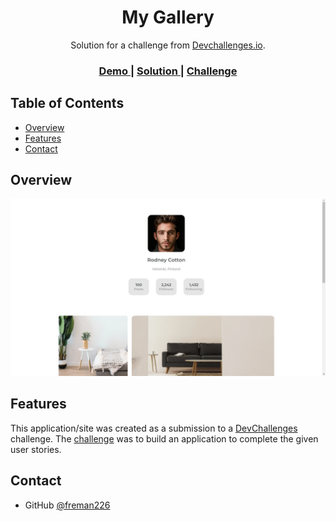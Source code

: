 <!-- Please update value in the {}  -->

<h1 align="center">My Gallery</h1>

<div align="center">
   Solution for a challenge from  <a href="http://devchallenges.io" target="_blank">Devchallenges.io</a>.
</div>

<div align="center">
  <h3>
    <a href="https://freman226.github.io/My-Gallery/">
      Demo
    </a>
    <span> | </span>
    <a href="https://devchallenges.io/solutions/mR1fr90AurwIaMbdQ2fq">
      Solution
    </a>
    <span> | </span>
    <a href="https://github.com/freman226/My-Gallery">
      Challenge
    </a>
  </h3>
</div>

<!-- TABLE OF CONTENTS -->

## Table of Contents

- [Overview](#overview)
- [Features](#features)
- [Contact](#contact)

<!-- OVERVIEW -->

## Overview

![screenshot](https://github.com/freman226/My-Gallery/blob/main/images/Screenshot.png)

## Features

<!-- List the features of your application or follow the template. Don't share the figma file here :) -->

This application/site was created as a submission to a [DevChallenges](https://devchallenges.io/challenges) challenge. The [challenge](https://devchallenges.io/challenges/gcbWLxG6wdennelX7b8I) was to build an application to complete the given user stories.


## Contact

- GitHub [@freman226](https://github.com/freman226)